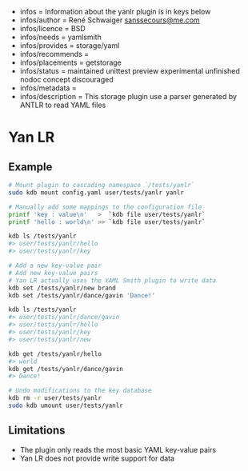 - infos = Information about the yanlr plugin is in keys below
- infos/author = René Schwaiger <sanssecours@me.com>
- infos/licence = BSD
- infos/needs = yamlsmith
- infos/provides = storage/yaml
- infos/recommends =
- infos/placements = getstorage
- infos/status = maintained unittest preview experimental unfinished nodoc concept discouraged
- infos/metadata =
- infos/description = This storage plugin use a parser generated by ANTLR to read YAML files

# Yan LR

## Example

```sh
# Mount plugin to cascading namespace `/tests/yanlr`
sudo kdb mount config.yaml user/tests/yanlr yanlr

# Manually add some mappings to the configuration file
printf 'key : value\n'   >  `kdb file user/tests/yanlr`
printf 'hello : world\n' >> `kdb file user/tests/yanlr`

kdb ls /tests/yanlr
#> user/tests/yanlr/hello
#> user/tests/yanlr/key

# Add a new key-value pair
# Add new key-value pairs
# Yan LR actually uses the YAML Smith plugin to write data
kdb set /tests/yanlr/new brand
kdb set /tests/yanlr/dance/gavin 'Dance!'

kdb ls /tests/yanlr
#> user/tests/yanlr/dance/gavin
#> user/tests/yanlr/hello
#> user/tests/yanlr/key
#> user/tests/yanlr/new

kdb get /tests/yanlr/hello
#> world
kdb get /tests/yanlr/dance/gavin
#> Dance!

# Undo modifications to the key database
kdb rm -r user/tests/yanlr
sudo kdb umount user/tests/yanlr
```

## Limitations

- The plugin only reads the most basic YAML key-value pairs
- Yan LR does not provide write support for data
